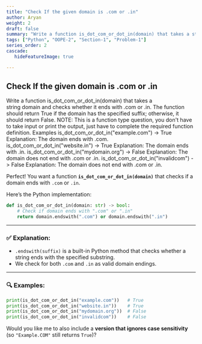 ```yaml
---
title: "Check If the given domain is .com or .in"
author: Aryan
weight: 2
draft: false
summary: "Write a function is_dot_com_or_dot_in(domain) that takes a string domain and checks whether it ends with .com or .in. ..."
tags: ["Python", "OOPE-2", "Section-1", "Problem-1"]
series_order: 2
cascade:
   hideFeatureImage: true

---
```




## Check If the given domain is .com or .in

Write a function is_dot_com_or_dot_in(domain) that takes a string domain and checks whether it ends with .com or .in.
The function should return True if the domain has the specified suffix; otherwise, it should return False.
NOTE: This is a function type question, you don't have to take input or print the output, just have to complete the required function definition.
Examples
is_dot_com_or_dot_in("example.com") -> True
Explanation: The domain ends with .com.
is_dot_com_or_dot_in("website.in") -> True
Explanation: The domain ends with .in.
is_dot_com_or_dot_in("mydomain.org") -> False
Explanation: The domain does not end with .com or .in.
is_dot_com_or_dot_in("invalidcom") -> False
Explanation: The domain does not end with .com or .in.

Perfect! You want a function **`is_dot_com_or_dot_in(domain)`** that checks if a domain ends with `.com` or `.in`.

Here’s the Python implementation:

```python
def is_dot_com_or_dot_in(domain: str) -> bool:
    # Check if domain ends with ".com" or ".in"
    return domain.endswith(".com") or domain.endswith(".in")
```


***

### ✅ Explanation:

- `.endswith(suffix)` is a built-in Python method that checks whether a string ends with the specified substring.
- We check for both `.com` and `.in` as valid domain endings.

***

### 🔍 Examples:

```python
print(is_dot_com_or_dot_in("example.com"))   # True
print(is_dot_com_or_dot_in("website.in"))    # True
print(is_dot_com_or_dot_in("mydomain.org"))  # False
print(is_dot_com_or_dot_in("invalidcom"))    # False
```

Would you like me to also include a **version that ignores case sensitivity** (so `"Example.COM"` still returns `True`)?

